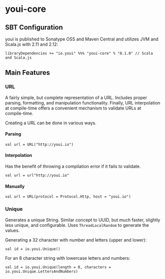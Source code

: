 # youi-core

## SBT Configuration

youi is published to Sonatype OSS and Maven Central and utilizes JVM and Scala.js with 2.11 and 2.12:

```
libraryDependencies += "io.youi" %%% "youi-core" % "0.1.0" // Scala and Scala.js
```

## Main Features

### URL

A fairly simple, but complete representation of a URL. Includes proper parsing, formatting, and manipulation
functionality.  Finally, URL interpolation at compile-time offers a convenient mechanism to validate URLs at
compile-time.

Creating a URL can be done in various ways.

#### Parsing

```
val url = URL("http://youi.io")
```

#### Interpolation

Has the benefit of throwing a compilation error if it fails to validate.

```
val url = url"http://youi.io"
```

#### Manually

```
val url = URL(protocol = Protocol.Http, host = "youi.io")
```

### Unique

Generates a unique String. Similar concept to UUID, but much faster, slightly less unique, and configurable. Uses
`ThreadLocalRandom` to generate the values.

Generating a 32 character with number and letters (upper and lower):

```
val id = io.youi.Unique()
```

For an 8 character string with lowercase letters and numbers:

```
val id = io.youi.Unique(length = 8, characters = io.youi.Unique.LettersAndNumbers)
```
